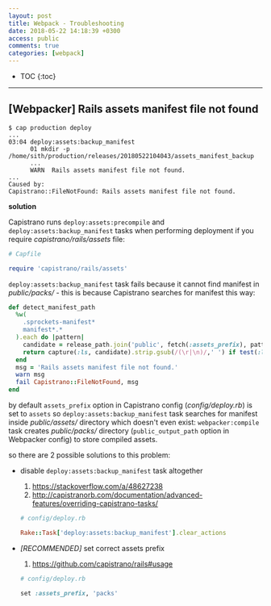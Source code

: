 ```yaml
---
layout: post
title: Webpack - Troubleshooting
date: 2018-05-22 14:18:39 +0300
access: public
comments: true
categories: [webpack]
---
```


<!-- more -->

* TOC
{:toc}
<hr>

[Webpacker] Rails assets manifest file not found
------------------------------------------------

```
$ cap production deploy
...
03:04 deploy:assets:backup_manifest
      01 mkdir -p /home/sith/production/releases/20180522104043/assets_manifest_backup
      ...
      WARN  Rails assets manifest file not found.
...
Caused by:
Capistrano::FileNotFound: Rails assets manifest file not found.
```

**solution**

Capistrano runs `deploy:assets:precompile` and `deploy:assets:backup_manifest`
tasks when performing deployment if you require _capistrano/rails/assets_ file:

```ruby
# Capfile

require 'capistrano/rails/assets'
```

`deploy:assets:backup_manifest` task fails because it cannot find manifest in
_public/packs/_ - this is because Capistrano searches for manifest this way:

```ruby
def detect_manifest_path
  %w(
    .sprockets-manifest*
    manifest*.*
  ).each do |pattern|
    candidate = release_path.join('public', fetch(:assets_prefix), pattern)
    return capture(:ls, candidate).strip.gsub(/(\r|\n)/,' ') if test(:ls, candidate)
  end
  msg = 'Rails assets manifest file not found.'
  warn msg
  fail Capistrano::FileNotFound, msg
end
```

by default `assets_prefix` option in Capistrano config (_config/deploy.rb_) is
set to `assets` so `deploy:assets:backup_manifest` task searches for manifest
inside _public/assets/_ directory which doesn't even exist: `webpacker:compile`
task creates _public/packs/_ directory (`public_output_path` option in Webpacker
config) to store compiled assets.

so there are 2 possible solutions to this problem:

- disable `deploy:assets:backup_manifest` task altogether

  1. <https://stackoverflow.com/a/48627238>
  2. <http://capistranorb.com/documentation/advanced-features/overriding-capistrano-tasks/>

  ```ruby
  # config/deploy.rb

  Rake::Task['deploy:assets:backup_manifest'].clear_actions
  ```

- *[RECOMMENDED]* set correct assets prefix

  1. <https://github.com/capistrano/rails#usage>

  ```ruby
  # config/deploy.rb

  set :assets_prefix, 'packs'
  ```
